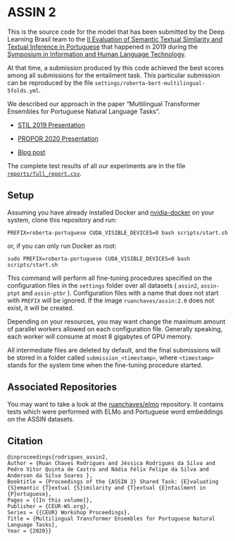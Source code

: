 ASSIN 2
=================

This is the source code for the model that has been submitted by the Deep Learning Brasil team to the 
[II Evaluation of Semantic Textual Similarity and Textual Inference in Portuguese](https://sites.google.com/view/assin2/english) 
that happened in 2019 during the [Symposium in Information and Human Language Technology](http://comissoes.sbc.org.br/ce-pln/stil2019/).

At that time, a submission produced by this code achieved the best scores among all submissions for the entailment task. This particular submission can be reproduced by the file `settings/roberta-bert-multilingual-5folds.yml`. 

We described our approach in the paper “Multilingual Transformer Ensembles for Portuguese Natural Language Tasks”.

* [STIL 2019 Presentation](https://github.com/ruanchaves/assin/blob/master/STIL2019_presentation.pdf)

* [PROPOR 2020 Presentation](https://github.com/ruanchaves/assin/blob/master/PROPOR2020_presentation.pdf)

* [Blog post](https://ruanchaves.github.io/multilingual-transformer-ensembles/)

The complete test results of all our experiments are in the file [`reports/full_report.csv`](reports/full_report.csv). 

## Setup

Assuming you have already installed Docker and [nvidia-docker](https://github.com/NVIDIA/nvidia-docker) on your system, clone this repository and run:

```
PREFIX=roberta-portuguese CUDA_VISIBLE_DEVICES=0 bash scripts/start.sh
```

or, if you can only run Docker as root:

```
sudo PREFIX=roberta-portuguese CUDA_VISIBLE_DEVICES=0 bash scripts/start.sh
```

This command will perform all fine-tuning procedures specified on the configuration files in the `settings` folder over all datasets ( `assin2`, `assin-ptpt` and `assin-ptbr` ). Configuration files with a name that does not start with `PREFIX` will be ignored. If the image `ruanchaves/assin:2.0` does not exist, it will be created.

Depending on your resources, you may want change the maximum amount of parallel workers allowed on each configuration file. Generally speaking, each worker will consume at most 8 gigabytes of GPU memory.

All intermediate files are deleted by default, and the final submissions will be stored in a folder called `submission_<timestamp>`, where `<timestamp>` stands for the system time when the fine-tuning procedure started.


## Associated Repositories

You may want to take a look at the [ruanchaves/elmo](https://github.com/ruanchaves/elmo) repository. It contains tests which were performed with ELMo and Portuguese word embeddings on the ASSIN datasets.

## Citation

```
@inproceedings{rodrigues_assin2,
Author = {Ruan Chaves Rodrigues and Jéssica Rodrigues da Silva and Pedro Vitor Quinta de Castro and Nádia Félix Felipe da Silva and Anderson da Silva Soares },
Booktitle = {Proceedings of the {ASSIN 2} Shared Task: {E}valuating {S}emantic {T}extual {S}imilarity and {T}extual {E}ntailment in {P}ortuguese},
Pages = {[In this volume]},
Publisher = {CEUR-WS.org},
Series = {{CEUR} Workshop Proceedings},
Title = {Multilingual Transformer Ensembles for Portuguese Natural Language Tasks},
Year = {2020}}
```